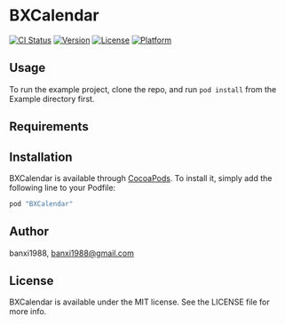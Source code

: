 # BXCalendar

[![CI Status](http://img.shields.io/travis/banxi1988/BXCalendar.svg?style=flat)](https://travis-ci.org/banxi1988/BXCalendar)
[![Version](https://img.shields.io/cocoapods/v/BXCalendar.svg?style=flat)](http://cocoapods.org/pods/BXCalendar)
[![License](https://img.shields.io/cocoapods/l/BXCalendar.svg?style=flat)](http://cocoapods.org/pods/BXCalendar)
[![Platform](https://img.shields.io/cocoapods/p/BXCalendar.svg?style=flat)](http://cocoapods.org/pods/BXCalendar)

## Usage

To run the example project, clone the repo, and run `pod install` from the Example directory first.

## Requirements

## Installation

BXCalendar is available through [CocoaPods](http://cocoapods.org). To install
it, simply add the following line to your Podfile:

```ruby
pod "BXCalendar"
```

## Author

banxi1988, banxi1988@gmail.com

## License

BXCalendar is available under the MIT license. See the LICENSE file for more info.
